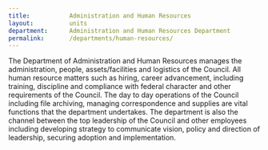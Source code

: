 ```yaml
---
title:           Administration and Human Resources
layout:          units
department:      Administration and Human Resources Department
permalink:       /departments/human-resources/
---
```


The Department of Administration and Human Resources manages the administration, people, assets/facilities and logistics of the Council. All human resource matters such as hiring, career advancement, including training, discipline and compliance with federal character and other requirements of the Council. The day to day operations of the Council including file archiving, managing correspondence and supplies are vital functions that the department undertakes. The department is also the channel between the top leadership of the Council and other employees including developing strategy to communicate vision, policy and direction of leadership, securing adoption and implementation.